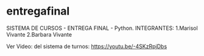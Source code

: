 # entregafinal
SISTEMA DE CURSOS - ENTREGA FINAL - Python.
INTEGRANTES:
1.Marisol Vivante 
2.Barbara Vivante

Ver Video: del sistema de turnos: 
https://youtu.be/-4SKzRpjDbs
